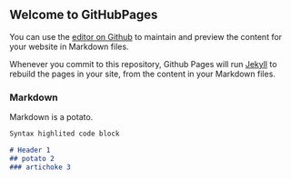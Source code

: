 ## Welcome to GitHubPages

You can use the [editor on Github](https://github.com/davidlacabra/test/edit/master/README.md) to maintain and preview the content for your website in Markdown files.

Whenever you commit to this repository, Github Pages will run [Jekyll](https://jekyllrb.com/) to rebuild the pages in your site, from the content in your Markdown files.

### Markdown

Markdown is a potato.

```markdown
Syntax highlited code block

# Header 1
## potato 2
### artichoke 3